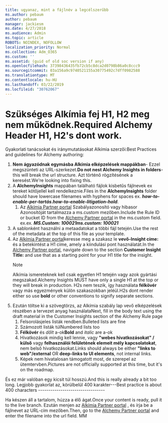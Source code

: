 ```yaml
---
title: ugyanaz, mint a fájlnév a legcélszerűbb
ms.author: pebaum
author: pebaum
manager: jackiesm
ms.date: 4/27/2018
ms.audience: Admin
ms.topic: article
ROBOTS: NOINDEX, NOFOLLOW
localization_priority: Normal
ms.collection: Adm_O365
ms.custom: ''
ms.assetid: (guid of old soc version if any)
ms.openlocfilehash: 37398436435fb72cb5c8dca2d0798b86a0c8ccc9
ms.sourcegitcommit: 03a156a9c9740521155a30775492c7dff0982588
ms.translationtype: MT
ms.contentlocale: hu-HU
ms.lasthandoff: 03/22/2019
ms.locfileid: "30762067"
---
```

# <a name="required-alchemy-header-h1-h2s-dont-work"></a><span data-ttu-id="a4772-102">Szükséges Alkímia fej H1, H2 meg nem működnek.</span><span class="sxs-lookup"><span data-stu-id="a4772-102">Required Alchemy Header H1, H2's dont work.</span></span>
<span data-ttu-id="a4772-103">Gyakorlati tanácsokat és iránymutatásokat Alkímia szerzői:</span><span class="sxs-lookup"><span data-stu-id="a4772-103">Best Practices and guidelines for Alchemy authoring:</span></span>

1. <span data-ttu-id="a4772-104">**Nem ágyazódnak egymásba Alkímia elképzelések mappákban**- Ezzel megszünteti az URL-szerkezet.</span><span class="sxs-lookup"><span data-stu-id="a4772-104">**Do not nest Alchemy Insights in folders**- this will break the url structure.</span></span> <span data-ttu-id="a4772-105">Azt történő rögzítésének a keresést.</span><span class="sxs-lookup"><span data-stu-id="a4772-105">We're looking into fixing this.</span></span>
1. <span data-ttu-id="a4772-106">A **AlchemyInsights** mappában található fájlok kisbetűs fájlnevek ex tereket kötőjellel kell rendelkeznie.</span><span class="sxs-lookup"><span data-stu-id="a4772-106">Files in the **AlchemyInsights** folder should have lowercase filenames with hyphens for spaces ex.</span></span> <span data-ttu-id="a4772-107">***how-to-enable-per-tartás***.</span><span class="sxs-lookup"><span data-stu-id="a4772-107">***how-to-enable-litigation-hold***.</span></span>
    1. <span data-ttu-id="a4772-108">Az [Alkímia Partner portal](https://alchemyportal.azurewebsites.net) Szabályazonosító vagy hibasor Azonosítóját tartalmazza a ms.custom mezőben.</span><span class="sxs-lookup"><span data-stu-id="a4772-108">Include the Rule ID or bucket ID from the [Alchemy Partner portal](https://alchemyportal.azurewebsites.net) in the ms.custom field.</span></span> <span data-ttu-id="a4772-109">ex.</span><span class="sxs-lookup"><span data-stu-id="a4772-109">ex.</span></span> <span data-ttu-id="a4772-110">***MS.Custom: 100021***</span><span class="sxs-lookup"><span data-stu-id="a4772-110">***ms.custom: 100021***</span></span>
1. <span data-ttu-id="a4772-111">A sablonként használni a metaadatokat a többi fájl tetején.</span><span class="sxs-lookup"><span data-stu-id="a4772-111">Use the rest of the metadata at the top of this file as your template.</span></span>
1. <span data-ttu-id="a4772-112">Az [Alkímia Partner portal](https://alchemyportal.azurewebsites.net)keresse meg a szakasz le **vevő-Insight címe:** és a betekintést a H1 címe, amely a kiindulási pont használatát.</span><span class="sxs-lookup"><span data-stu-id="a4772-112">In the [Alchemy Partner portal](https://alchemyportal.azurewebsites.net), navigate down to the section **Customer Insight Title:** and use that as a starting point for your H1 title for the insight.</span></span> 
    > [!NOTE]
    > <span data-ttu-id="a4772-113">Alkímia ismereteknek kell csak egyetlen H1 tetején vagy azok gyártási megszakad.</span><span class="sxs-lookup"><span data-stu-id="a4772-113">Alchemy Insights MUST have only a single H1 at the top or they will break in production.</span></span> <span data-ttu-id="a4772-114">H2s nem teszik, így használata **félkövér** vagy más egyezmények külön szakaszokban jeléül.</span><span class="sxs-lookup"><span data-stu-id="a4772-114">H2s dont render either so use **bold** or other conventions to signify separate sections.</span></span>
1. <span data-ttu-id="a4772-115">Ezután töltse ki a szövegtörzs, az Alkímia szabály lap vevő elképzelések részében a tervezet anyag használata</span><span class="sxs-lookup"><span data-stu-id="a4772-115">Next, fill in the body text using the draft material in the Customer Insights section of the Alchemy Rule page</span></span>
    1. <span data-ttu-id="a4772-116">Felsorolásjeles listák rendben.</span><span class="sxs-lookup"><span data-stu-id="a4772-116">Bulleted lists are fine</span></span>
    1. <span data-ttu-id="a4772-117">Számozott listák túl</span><span class="sxs-lookup"><span data-stu-id="a4772-117">Numbered lists too</span></span>
    1. <span data-ttu-id="a4772-118">**Félkövér** és *dőlt* a-ok</span><span class="sxs-lookup"><span data-stu-id="a4772-118">**Bold** and *italic* are a-ok</span></span>
    1. <span data-ttu-id="a4772-119">Hivatkozások mindig kell lennie, vagy **"webes hivatkozásokat" / külső** vagy **felhasználói felületének elemeit mély kapcsolatokat**, nem belső hivatkozásokat.</span><span class="sxs-lookup"><span data-stu-id="a4772-119">Links should always be either **"links to web"/external** OR **deep-links to UI elements**, not internal links.</span></span>
    1. <span data-ttu-id="a4772-120">Képek nem hivatalosan támogatott most, de szerepel az ütemtervben.</span><span class="sxs-lookup"><span data-stu-id="a4772-120">Pictures are not officially supported at this time, but it's on the roadmap.</span></span>

<span data-ttu-id="a4772-121">És ez már valóban egy kicsit túl hosszú.</span><span class="sxs-lookup"><span data-stu-id="a4772-121">And this is really already a bit too long.</span></span> <span data-ttu-id="a4772-122">Legjobb gyakorlat az, körülbelül 400 karakter---</span><span class="sxs-lookup"><span data-stu-id="a4772-122">Best practice is about 400 characters ---------------------------------</span></span>

<span data-ttu-id="a4772-123">Ha készen áll a tartalom, húzza a élő ágat.</span><span class="sxs-lookup"><span data-stu-id="a4772-123">Once your content is ready, pull it to the live branch.</span></span> <span data-ttu-id="a4772-124">Ezután menjen az [Alkímia Partner portal](https://alchemyportal.azurewebsites.net) , és írja be a fájlnevet az URL-cím mezőben.</span><span class="sxs-lookup"><span data-stu-id="a4772-124">Then, go to the [Alchemy Partner portal](https://alchemyportal.azurewebsites.net) and enter the filename into the url field.</span></span> <span data-ttu-id="a4772-125">M</span><span class="sxs-lookup"><span data-stu-id="a4772-125">M</span></span>